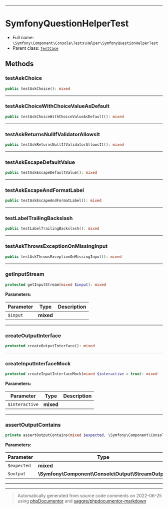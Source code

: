 ***

# SymfonyQuestionHelperTest





* Full name: `\Symfony\Component\Console\Tests\Helper\SymfonyQuestionHelperTest`
* Parent class: [`TestCase`](../../../../../PHPUnit/Framework/TestCase.md)




## Methods


### testAskChoice



```php
public testAskChoice(): mixed
```











***

### testAskChoiceWithChoiceValueAsDefault



```php
public testAskChoiceWithChoiceValueAsDefault(): mixed
```











***

### testAskReturnsNullIfValidatorAllowsIt



```php
public testAskReturnsNullIfValidatorAllowsIt(): mixed
```











***

### testAskEscapeDefaultValue



```php
public testAskEscapeDefaultValue(): mixed
```











***

### testAskEscapeAndFormatLabel



```php
public testAskEscapeAndFormatLabel(): mixed
```











***

### testLabelTrailingBackslash



```php
public testLabelTrailingBackslash(): mixed
```











***

### testAskThrowsExceptionOnMissingInput



```php
public testAskThrowsExceptionOnMissingInput(): mixed
```











***

### getInputStream



```php
protected getInputStream(mixed $input): mixed
```








**Parameters:**

| Parameter | Type | Description |
|-----------|------|-------------|
| `$input` | **mixed** |  |




***

### createOutputInterface



```php
protected createOutputInterface(): mixed
```











***

### createInputInterfaceMock



```php
protected createInputInterfaceMock(mixed $interactive = true): mixed
```








**Parameters:**

| Parameter | Type | Description |
|-----------|------|-------------|
| `$interactive` | **mixed** |  |




***

### assertOutputContains



```php
private assertOutputContains(mixed $expected, \Symfony\Component\Console\Output\StreamOutput $output): mixed
```








**Parameters:**

| Parameter | Type | Description |
|-----------|------|-------------|
| `$expected` | **mixed** |  |
| `$output` | **\Symfony\Component\Console\Output\StreamOutput** |  |




***


***
> Automatically generated from source code comments on 2022-06-25 using [phpDocumentor](http://www.phpdoc.org/) and [saggre/phpdocumentor-markdown](https://github.com/Saggre/phpDocumentor-markdown)

